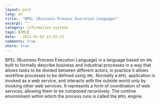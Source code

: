 ```yaml
---
layout: post
lang: en
title:  "BPEL (Business Process Execution Language)"
excerpt: ""
category: information-systems
tags: [XML]
date:   2012-01-01 22:45:33
comments: true
share: true
---
```


BPEL (Business Process Execution Language) is a language based on `XML` built to formally describe business and industrial processes in a way that allows tasks to be divided between different actors, in practice it allows workflow processes to be defined using `XML`.
Normally a `BPEL` application is invoked as a web service, and interacts with the outside world only by invoking other web services. 
It represents a form of coordination of web services, allowing them to be composed recursively. 
The runtime environment within which the process runs is called the `BPEL` engine.

